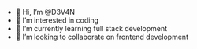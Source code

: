 - 👋 Hi, I’m @D3V4N
- 👀 I’m interested in coding
- 🌱 I’m currently learning full stack development
- 💞️ I’m looking to collaborate on frontend development

<!---
D3V4N2K4/D3V4N2K4 is a ✨ special ✨ repository because its `README.md` (this file) appears on your GitHub profile.
You can click the Preview link to take a look at your changes.
--->
